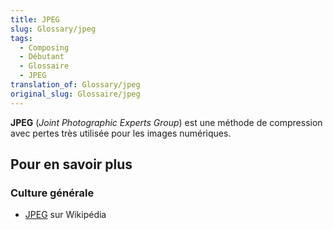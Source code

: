 ```yaml
---
title: JPEG
slug: Glossary/jpeg
tags:
  - Composing
  - Débutant
  - Glossaire
  - JPEG
translation_of: Glossary/jpeg
original_slug: Glossaire/jpeg
---
```


**JPEG** (_Joint Photographic Experts Group_) est une méthode de compression avec pertes très utilisée pour les images numériques.

## Pour en savoir plus

### Culture générale

- [JPEG](https://fr.wikipedia.org/wiki/JPEG) sur Wikipédia
